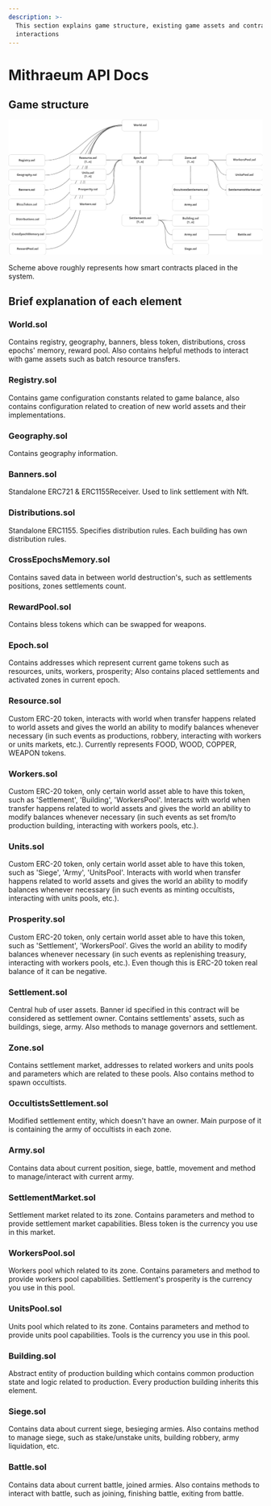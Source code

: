 ```yaml
---
description: >-
  This section explains game structure, existing game assets and contract
  interactions
---
```


# Mithraeum API Docs

## Game structure

![Game structure](structure.png)

Scheme above roughly represents how smart contracts placed in the system.

## Brief explanation of each element

### World.sol

Contains registry, geography, banners, bless token, distributions, cross epochs' memory, reward pool. Also contains helpful methods to interact with game assets such as batch resource transfers.

### Registry.sol

Contains game configuration constants related to game balance, also contains configuration related to creation of new world assets and their implementations.

### Geography.sol

Contains geography information.

### Banners.sol

Standalone ERC721 & ERC1155Receiver. Used to link settlement with Nft.

### Distributions.sol

Standalone ERC1155. Specifies distribution rules. Each building has own distribution rules.

### CrossEpochsMemory.sol

Contains saved data in between world destruction's, such as settlements positions, zones settlements count.

### RewardPool.sol

Contains bless tokens which can be swapped for weapons.

### Epoch.sol

Contains addresses which represent current game tokens such as resources, units, workers, prosperity; Also contains placed settlements and activated zones in current epoch.

### Resource.sol

Custom ERC-20 token, interacts with world when transfer happens related to world assets and gives the world an ability to modify balances whenever necessary (in such events as productions, robbery, interacting with workers or units markets, etc.). Currently represents FOOD, WOOD, COPPER, WEAPON tokens.

### Workers.sol

Custom ERC-20 token, only certain world asset able to have this token, such as 'Settlement', 'Building', 'WorkersPool'. Interacts with world when transfer happens related to world assets and gives the world an ability to modify balances whenever necessary (in such events as set from/to production building, interacting with workers pools, etc.).

### Units.sol

Custom ERC-20 token, only certain world asset able to have this token, such as 'Siege', 'Army', 'UnitsPool'. Interacts with world when transfer happens related to world assets and gives the world an ability to modify balances whenever necessary (in such events as minting occultists, interacting with units pools, etc.).

### Prosperity.sol

Custom ERC-20 token, only certain world asset able to have this token, such as 'Settlement', 'WorkersPool'. Gives the world an ability to modify balances whenever necessary (in such events as replenishing treasury, interacting with workers pools, etc.). Even though this is ERC-20 token real balance of it can be negative.

### Settlement.sol

Central hub of user assets. Banner id specified in this contract will be considered as settlement owner. Contains settlements' assets, such as buildings, siege, army. Also methods to manage governors and settlement.&#x20;

### Zone.sol

Contains settlement market, addresses to related workers and units pools and parameters which are related to these pools. Also contains method to spawn occultists.

### OccultistsSettlement.sol

Modified settlement entity, which doesn't have an owner. Main purpose of it is containing the army of occultists in each zone.

### Army.sol

Contains data about current position, siege, battle, movement and method to manage/interact with current army.

### SettlementMarket.sol

Settlement market related to its zone. Contains parameters and method to provide settlement market capabilities. Bless token is the currency you use in this market.

### WorkersPool.sol

Workers pool which related to its zone. Contains parameters and method to provide workers pool capabilities. Settlement's prosperity is the currency you use in this pool.

### UnitsPool.sol

Units pool which related to its zone. Contains parameters and method to provide units pool capabilities. Tools is the currency you use in this pool.

### Building.sol

Abstract entity of production building which contains common production state and logic related to production. Every production building inherits this element.

### Siege.sol

Contains data about current siege, besieging armies. Also contains method to manage siege, such as stake/unstake units, building robbery, army liquidation, etc.

### Battle.sol

Contains data about current battle, joined armies. Also contains methods to interact with battle, such as joining, finishing battle, exiting from battle.
